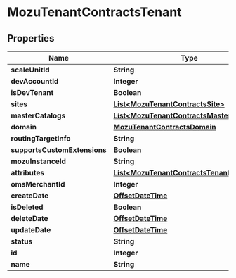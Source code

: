 
# MozuTenantContractsTenant

## Properties
Name | Type | Description | Notes
------------ | ------------- | ------------- | -------------
**scaleUnitId** | **String** |  |  [optional]
**devAccountId** | **Integer** |  |  [optional]
**isDevTenant** | **Boolean** |  |  [optional]
**sites** | [**List&lt;MozuTenantContractsSite&gt;**](MozuTenantContractsSite.md) |  |  [optional]
**masterCatalogs** | [**List&lt;MozuTenantContractsMasterCatalog&gt;**](MozuTenantContractsMasterCatalog.md) |  |  [optional]
**domain** | [**MozuTenantContractsDomain**](MozuTenantContractsDomain.md) |  |  [optional]
**routingTargetInfo** | **String** |  |  [optional]
**supportsCustomExtensions** | **Boolean** |  |  [optional]
**mozuInstanceId** | **String** |  |  [optional]
**attributes** | [**List&lt;MozuTenantContractsTenantAttribute&gt;**](MozuTenantContractsTenantAttribute.md) |  |  [optional]
**omsMerchantId** | **Integer** |  |  [optional]
**createDate** | [**OffsetDateTime**](OffsetDateTime.md) |  |  [optional]
**isDeleted** | **Boolean** |  |  [optional]
**deleteDate** | [**OffsetDateTime**](OffsetDateTime.md) |  |  [optional]
**updateDate** | [**OffsetDateTime**](OffsetDateTime.md) |  |  [optional]
**status** | **String** |  |  [optional]
**id** | **Integer** |  |  [optional]
**name** | **String** |  |  [optional]



